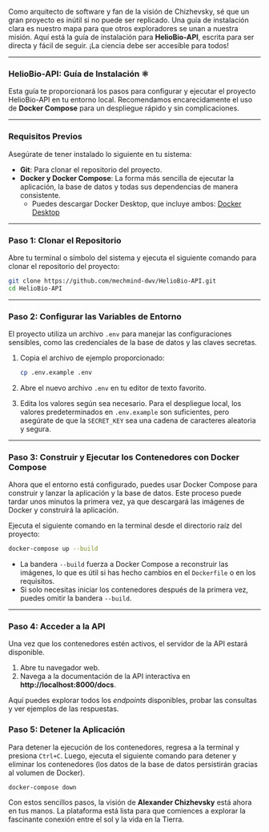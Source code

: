 Como arquitecto de software y fan de la visión de Chizhevsky, sé que un gran proyecto es inútil si no puede ser replicado. Una guía de instalación clara es nuestro mapa para que otros exploradores se unan a nuestra misión. Aquí está la guía de instalación para **HelioBio-API**, escrita para ser directa y fácil de seguir. ¡La ciencia debe ser accesible para todos\!

-----

### **HelioBio-API: Guía de Instalación** ⚛️

Esta guía te proporcionará los pasos para configurar y ejecutar el proyecto HelioBio-API en tu entorno local. Recomendamos encarecidamente el uso de **Docker Compose** para un despliegue rápido y sin complicaciones.

-----

### **Requisitos Previos**

Asegúrate de tener instalado lo siguiente en tu sistema:

  * **Git**: Para clonar el repositorio del proyecto.
  * **Docker y Docker Compose**: La forma más sencilla de ejecutar la aplicación, la base de datos y todas sus dependencias de manera consistente.
      * Puedes descargar Docker Desktop, que incluye ambos: [Docker Desktop](https://www.docker.com/products/docker-desktop/)

-----

### **Paso 1: Clonar el Repositorio**

Abre tu terminal o símbolo del sistema y ejecuta el siguiente comando para clonar el repositorio del proyecto:

```bash
git clone https://github.com/mechmind-dwv/HelioBio-API.git
cd HelioBio-API
```

-----

### **Paso 2: Configurar las Variables de Entorno**

El proyecto utiliza un archivo `.env` para manejar las configuraciones sensibles, como las credenciales de la base de datos y las claves secretas.

1.  Copia el archivo de ejemplo proporcionado:

    ```bash
    cp .env.example .env
    ```

2.  Abre el nuevo archivo `.env` en tu editor de texto favorito.

3.  Edita los valores según sea necesario. Para el despliegue local, los valores predeterminados en `.env.example` son suficientes, pero asegúrate de que la `SECRET_KEY` sea una cadena de caracteres aleatoria y segura.

-----

### **Paso 3: Construir y Ejecutar los Contenedores con Docker Compose**

Ahora que el entorno está configurado, puedes usar Docker Compose para construir y lanzar la aplicación y la base de datos. Este proceso puede tardar unos minutos la primera vez, ya que descargará las imágenes de Docker y construirá la aplicación.

Ejecuta el siguiente comando en la terminal desde el directorio raíz del proyecto:

```bash
docker-compose up --build
```

  * La bandera `--build` fuerza a Docker Compose a reconstruir las imágenes, lo que es útil si has hecho cambios en el `Dockerfile` o en los requisitos.
  * Si solo necesitas iniciar los contenedores después de la primera vez, puedes omitir la bandera `--build`.

-----

### **Paso 4: Acceder a la API**

Una vez que los contenedores estén activos, el servidor de la API estará disponible.

1.  Abre tu navegador web.
2.  Navega a la documentación de la API interactiva en **http://localhost:8000/docs**.

Aquí puedes explorar todos los *endpoints* disponibles, probar las consultas y ver ejemplos de las respuestas.

### **Paso 5: Detener la Aplicación**

Para detener la ejecución de los contenedores, regresa a la terminal y presiona `Ctrl+C`. Luego, ejecuta el siguiente comando para detener y eliminar los contenedores (los datos de la base de datos persistirán gracias al volumen de Docker).

```bash
docker-compose down
```

Con estos sencillos pasos, la visión de **Alexander Chizhevsky** está ahora en tus manos. La plataforma está lista para que comiences a explorar la fascinante conexión entre el sol y la vida en la Tierra.
